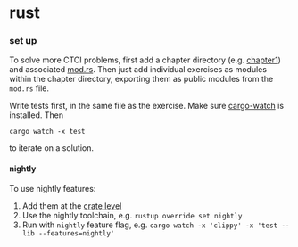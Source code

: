 # rust

### set up
To solve more CTCI problems, first add a chapter directory (e.g.
[chapter1](./src/ctci/chapter1)) and associated [mod.rs](./src/ctci/chapter1/mod.rs).
Then just add individual exercises as modules within the chapter directory,
exporting them as public modules from the `mod.rs` file.

Write tests first, in the same file as the exercise. Make sure
[cargo-watch](https://github.com/passcod/cargo-watch) is installed. Then
```
cargo watch -x test
```
to iterate on a solution.

#### nightly
To use nightly features:

1. Add them at the [crate level](./src/lib.rs)
2. Use the nightly toolchain, e.g. `rustup override set nightly`
3. Run with `nightly` feature flag, e.g. `cargo watch -x 'clippy' -x 'test --lib --features=nightly'`
